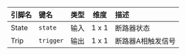 <!--
DO NOT EDIT THIS FILE DIRECTLY.
This file is generated by tools/comp-docs.js.
All changes will be overwritten by regeneration.
-->

<slot class="model-pins">

| 引脚名 | 键名 | 类型 | 维度 | 描述 |
|:------ |:---- |:----:|:----:|:---- |
| State | `state` | 输入 | 1 x 1 | 断路器状态 |
| Trip | `trigger` | 输出 | 1 x 1 | 断路器A相触发信号 |

</slot>
